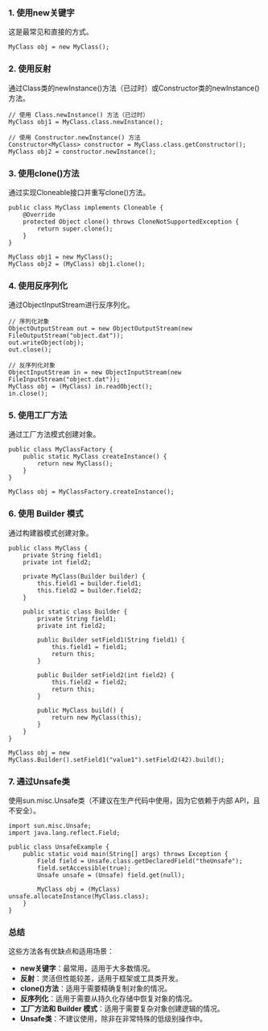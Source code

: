 ### 1. 使用new关键字
这是最常见和直接的方式。
```
MyClass obj = new MyClass();
```
### 2. 使用反射
通过Class类的newInstance()方法（已过时）或Constructor类的newInstance()方法。
```
// 使用 Class.newInstance() 方法（已过时）
MyClass obj1 = MyClass.class.newInstance();

// 使用 Constructor.newInstance() 方法
Constructor<MyClass> constructor = MyClass.class.getConstructor();
MyClass obj2 = constructor.newInstance();
```
### 3. 使用clone()方法
通过实现Cloneable接口并重写clone()方法。
```
public class MyClass implements Cloneable {
    @Override
    protected Object clone() throws CloneNotSupportedException {
        return super.clone();
    }
}

MyClass obj1 = new MyClass();
MyClass obj2 = (MyClass) obj1.clone();
```
### 4. 使用反序列化
通过ObjectInputStream进行反序列化。
```
// 序列化对象
ObjectOutputStream out = new ObjectOutputStream(new FileOutputStream("object.dat"));
out.writeObject(obj);
out.close();

// 反序列化对象
ObjectInputStream in = new ObjectInputStream(new FileInputStream("object.dat"));
MyClass obj = (MyClass) in.readObject();
in.close();
```
### 5. 使用工厂方法
通过工厂方法模式创建对象。
```
public class MyClassFactory {
    public static MyClass createInstance() {
        return new MyClass();
    }
}

MyClass obj = MyClassFactory.createInstance();
```
### 6. 使用 Builder 模式
通过构建器模式创建对象。
```
public class MyClass {
    private String field1;
    private int field2;

    private MyClass(Builder builder) {
        this.field1 = builder.field1;
        this.field2 = builder.field2;
    }

    public static class Builder {
        private String field1;
        private int field2;

        public Builder setField1(String field1) {
            this.field1 = field1;
            return this;
        }

        public Builder setField2(int field2) {
            this.field2 = field2;
            return this;
        }

        public MyClass build() {
            return new MyClass(this);
        }
    }
}

MyClass obj = new MyClass.Builder().setField1("value1").setField2(42).build();
```
### 7. 通过Unsafe类
使用sun.misc.Unsafe类（不建议在生产代码中使用，因为它依赖于内部 API，且不安全）。
```
import sun.misc.Unsafe;
import java.lang.reflect.Field;

public class UnsafeExample {
    public static void main(String[] args) throws Exception {
        Field field = Unsafe.class.getDeclaredField("theUnsafe");
        field.setAccessible(true);
        Unsafe unsafe = (Unsafe) field.get(null);

        MyClass obj = (MyClass) unsafe.allocateInstance(MyClass.class);
    }
}
```
### 总结
这些方法各有优缺点和适用场景：

- **new关键字**：最常用，适用于大多数情况。
- **反射**：灵活但性能较差，适用于框架或工具类开发。
- **clone()方法**：适用于需要精确复制对象的情况。
- **反序列化**：适用于需要从持久化存储中恢复对象的情况。
- **工厂方法和 Builder 模式**：适用于需要复杂对象创建逻辑的情况。
- **Unsafe类**：不建议使用，除非在非常特殊的低级别操作中。
